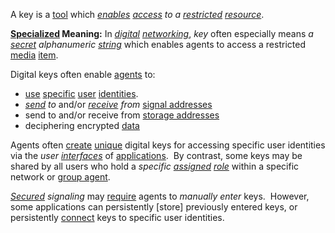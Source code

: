 A key is a [tool](https://github.com/gcassel/Modular-Organization-Terminology/blob/master/terms/tool.md) which *[enables](https://github.com/gcassel/Modular-Organization-Terminology/blob/master/terms/enable.md) [access](https://github.com/gcassel/Modular-Organization-Terminology/blob/master/terms/access.md) to a [restricted](https://github.com/gcassel/Modular-Organization-Terminology/blob/master/terms/restriction.md) [resource](https://github.com/gcassel/Modular-Organization-Terminology/blob/master/terms/resource.md)*.

**[Specialized](https://github.com/gcassel/Modular-Organization-Terminology/blob/master/terms/specialize.md) Meaning:**  In *[digital](https://github.com/gcassel/Modular-Organization-Terminology/blob/master/terms/digital.md) [networking](https://github.com/gcassel/Modular-Organization-Terminology/blob/master/terms/network.md)*, *key* often especially means *a [secret](https://github.com/gcassel/Modular-Organization-Terminology/blob/master/terms/secret.md) alphanumeric [string](https://github.com/gcassel/Modular-Organization-Terminology/blob/master/terms/string.md)* which enables agents to access a restricted [media](https://github.com/gcassel/Modular-Organization-Terminology/blob/master/terms/media.md) [item](https://github.com/gcassel/Modular-Organization-Terminology/blob/master/terms/item.md).
		
Digital keys often enable [agents](https://github.com/gcassel/Modular-Organization-Terminology/blob/master/terms/agent.md) to:
* [use](https://github.com/gcassel/Modular-Organization-Terminology/blob/master/terms/use.md) [specific](https://github.com/gcassel/Modular-Organization-Terminology/blob/master/terms/specific.md) [user](https://github.com/gcassel/Modular-Organization-Terminology/blob/master/terms/user.md) [identities](https://github.com/gcassel/Modular-Organization-Terminology/blob/master/terms/identity.md).
* *[send](https://github.com/gcassel/Modular-Organization-Terminology/blob/master/terms/send.md) to* and/or *[receive](https://github.com/gcassel/Modular-Organization-Terminology/blob/master/terms/receive.md) from* [signal addresses](https://github.com/gcassel/Modular-Organization-Terminology/blob/master/compound-terms/signal-address.md)
* send to and/or receive from [storage addresses](https://github.com/gcassel/Modular-Organization-Terminology/blob/master/compound-terms/storage-address.md)
* deciphering encrypted [data](https://github.com/gcassel/Modular-Organization-Terminology/blob/master/terms/data.md)  
		
Agents often [create](https://github.com/gcassel/Modular-Organization-Terminology/blob/master/terms/creation.md) [unique](https://github.com/gcassel/Modular-Organization-Terminology/blob/master/terms/unique.md) digital keys for accessing specific user identities via the *user [interfaces](https://github.com/gcassel/Modular-Organization-Terminology/blob/master/terms/interface.md)* of [applications](https://github.com/gcassel/Modular-Organization-Terminology/blob/master/terms/application.md).  By contrast, some keys may be shared by all users who hold a *specific [assigned](https://github.com/gcassel/Modular-Organization-Terminology/blob/master/terms/assign.md) [role](https://github.com/gcassel/Modular-Organization-Terminology/blob/master/terms/role.md)* within a specific network or [group agent](https://github.com/gcassel/Modular-Organization-Terminology/blob/master/compound-terms/group-agent.md).   
		
*[Secured](https://github.com/gcassel/Modular-Organization-Terminology/blob/master/terms/secure.md) signaling* may [require](https://github.com/gcassel/Modular-Organization-Terminology/blob/master/terms/requirement.md) agents to *manually enter* keys.  However, some applications can persistently [store] previously entered keys, or persistently [connect](https://github.com/gcassel/Modular-Organization-Terminology/blob/master/terms/connect.md) keys to specific user identities.
